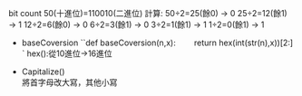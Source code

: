 bit count                                                                                                                                 50(十進位)=110010(二進位)                                                                                                                    計算:                                                                                                                                       50÷2=25(餘0) → 0                                                                                                                           25÷2=12(餘1) → 1                                                                                                                           12÷2=6(餘0)  → 0                                                                                                                            6÷2=3(餘1)  → 0                                                                                                                            3÷2=1(餘1)  → 1                                                                                                                            1÷2=0(餘1)  → 1

* baseCoversion
  ``def baseCoversion(n,x):  `   
      `return hex(int(str(n),x))[2:] ` hex():從10進位→16進位
 
* Capitalize()               
將首字母改大寫，其他小寫
  
  
    
